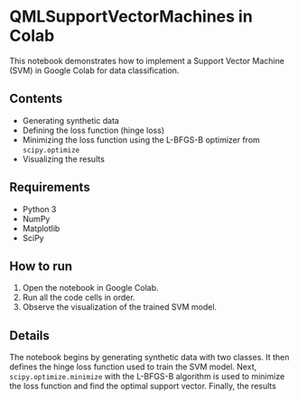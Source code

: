 # QMLSupportVectorMachines in Colab

This notebook demonstrates how to implement a Support Vector Machine (SVM) in Google Colab for data classification.

## Contents

* Generating synthetic data
* Defining the loss function (hinge loss)
* Minimizing the loss function using the L-BFGS-B optimizer from `scipy.optimize`
* Visualizing the results

## Requirements

* Python 3
* NumPy
* Matplotlib
* SciPy

## How to run

1. Open the notebook in Google Colab.
2. Run all the code cells in order.
3. Observe the visualization of the trained SVM model.

## Details

The notebook begins by generating synthetic data with two classes. It then defines the hinge loss function used to train the SVM model. Next, `scipy.optimize.minimize` with the L-BFGS-B algorithm is used to minimize the loss function and find the optimal support vector. Finally, the results
